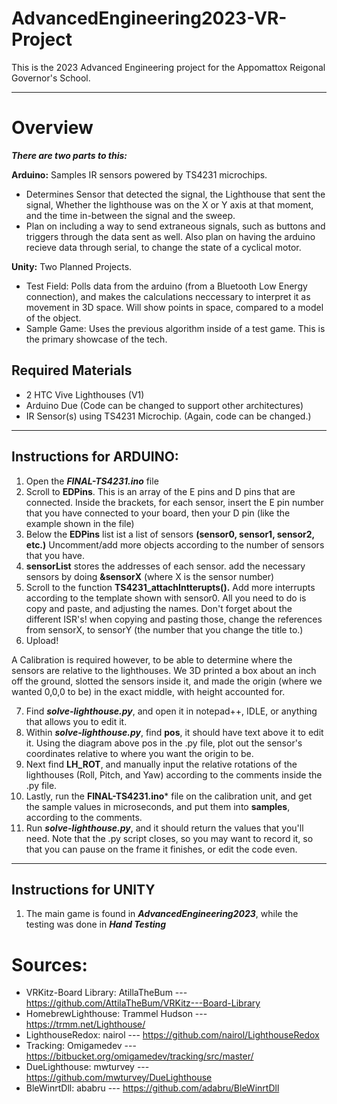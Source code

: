 # AdvancedEngineering2023-VR-Project
This is the 2023 Advanced Engineering project for the Appomattox Reigonal Governor's School. 

***

# Overview

***There are two parts to this:***

**Arduino:** Samples IR sensors powered by TS4231 microchips. 
  - Determines Sensor that detected the signal, the Lighthouse that sent the signal, Whether the lighthouse was on the X or Y axis at that moment, and the time in-between the signal and the sweep. 
  - Plan on including a way to send extraneous signals, such as buttons and triggers through the data sent as well. Also plan on having the arduino recieve data through serial, to change the state of a cyclical motor.
  
**Unity:** Two Planned Projects.
  - Test Field: Polls data from the arduino (from a Bluetooth Low Energy connection), and makes the calculations neccessary to interpret it as movement in 3D space. Will show points in space, compared to a model of the object.
  - Sample Game: Uses the previous algorithm inside of a test game. This is the primary showcase of the tech.

## Required Materials
  - 2 HTC Vive Lighthouses (V1)
  - Arduino Due (Code can be changed to support other architectures)
  - IR Sensor(s) using TS4231 Microchip. (Again, code can be changed.)

***

## Instructions for ARDUINO:
  1. Open the ***FINAL-TS4231.ino*** file
  2. Scroll to **EDPins**. This is an array of the E pins and D pins that are connected. Inside the brackets, for each sensor, insert the E pin number that you have connected to your board, then your D pin (like the example shown in the file)
  3. Below the **EDPins** list ist a list of sensors **(sensor0, sensor1, sensor2, etc.)** Uncomment/add more objects according to the number of sensors that you have.
  4. **sensorList** stores the addresses of each sensor. add the necessary sensors by doing **&sensorX** (where X is the sensor number)
  5. Scroll to the function **TS4231_attachIntterupts().** Add more interrupts according to the template shown with sensor0. All you need to do is copy and paste, and adjusting the names. Don't forget about the different ISR's! when copying and pasting those, change the references from sensorX, to sensorY (the number that you change the title to.)
  6. Upload!
 
  A Calibration is required however, to be able to determine where the sensors are relative to the lighthouses. We 3D printed a box about an inch off the ground, slotted the sensors inside it, and made the origin (where we wanted 0,0,0 to be) in the exact middle, with height accounted for.
  
  7. Find ***solve-lighthouse.py***, and open it in notepad++, IDLE, or anything that allows you to edit it.
  8. Within ***solve-lighthouse.py***, find **pos**, it should have text above it to edit it. Using the diagram above pos in the .py file, plot out the sensor's coordinates relative to where you want the origin to be.
  9. Next find **LH_ROT**, and manually input the relative rotations of the lighthouses (Roll, Pitch, and Yaw) according to the comments inside the .py file.
  10. Lastly, run the **FINAL-TS4231.ino*** file on the calibration unit, and get the sample values in microseconds, and put them into **samples**, according to the comments.
  11. Run ***solve-lighthouse.py***, and it should return the values that you'll need. Note that the .py script closes, so you may want to record it, so that you can pause on the frame it finishes, or edit the code even.

***

## Instructions for UNITY
 1. The main game is found in ***AdvancedEngineering2023***, while the testing was done in ***Hand Testing***

# Sources:
  - VRKitz-Board Library: AtillaTheBum    ---   https://github.com/AttilaTheBum/VRKitz---Board-Library
  - HomebrewLighthouse:   Trammel Hudson  ---   https://trmm.net/Lighthouse/
  - LighthouseRedox:      nairol          ---   https://github.com/nairol/LighthouseRedox
  - Tracking:             Omigamedev      ---   https://bitbucket.org/omigamedev/tracking/src/master/
  - DueLighthouse:        mwturvey        ---   https://github.com/mwturvey/DueLighthouse
  - BleWinrtDll:          ababru          ---   https://github.com/adabru/BleWinrtDll
